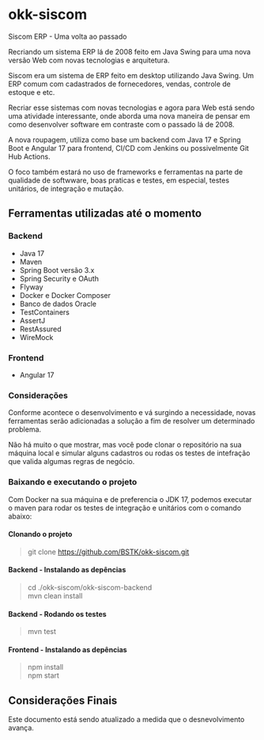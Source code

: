 # okk-siscom
Siscom ERP - Uma volta ao passado

Recriando um sistema ERP lá de 2008 feito em Java Swing para uma nova versão Web com novas tecnologias e arquitetura.

Siscom era um sistema de ERP feito em desktop utilizando Java Swing. Um ERP comum com cadastrados de fornecedores, vendas, controle de estoque e etc.

Recriar esse sistemas com novas tecnologias e agora para Web está sendo uma atividade interessante, onde aborda uma nova maneira de pensar em como desenvolver software em contraste com o passado lá de 2008.

A nova roupagem, utiliza como base um backend com Java 17 e Spring Boot e Angular 17 para frontend, CI/CD com Jenkins ou possivelmente Git Hub Actions.

O foco também estará no uso de frameworks e ferramentas na parte de qualidade de softwware, boas praticas e testes, em especial, testes unitários, de integração e mutação.

## Ferramentas utilizadas até o momento

### Backend
- Java 17
- Maven
- Spring Boot versão 3.x
- Spring Security e OAuth
- Flyway
- Docker e Docker Composer
- Banco de dados Oracle
- TestContainers
- AssertJ
- RestAssured
- WireMock

### Frontend
- Angular 17

### Considerações
Conforme acontece o desenvolvimento e vá surgindo a necessidade, novas ferramentas serão adicionadas a solução a fim de resolver um determinado problema.

Não há muito o que mostrar, mas você pode clonar o repositório na sua máquina local e simular alguns cadastros ou rodas os testes de intefração que valida algumas regras de negócio.

### Baixando e executando o projeto

Com Docker na sua máquina e de preferencia o JDK 17, podemos executar o maven para rodar os testes de integração e unitários com o comando abaixo:

#### Clonando o projeto
> git clone https://github.com/BSTK/okk-siscom.git

#### Backend - Instalando as depências
> cd ./okk-siscom/okk-siscom-backend \
> mvn clean install

#### Backend - Rodando os testes
> mvn test

#### Frontend - Instalando as depências
> npm install \
> npm start


## Considerações Finais

Este documento está sendo atualizado a medida que o desnevolvimento avança.
